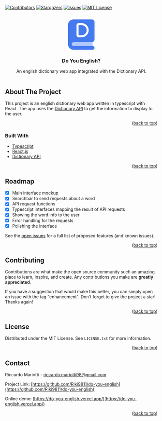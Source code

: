 ﻿<div id="top"></div>

<!-- SHIELDS -->
[![Contributors][contributors-shield]][contributors-url]
[![Stargazers][stars-shield]][stars-url]
[![Issues][issues-shield]][issues-url]
[![MIT License][license-shield]][license-url]

<!-- PROJECT LOGO -->
<br />
<div align="center">
  <a href="https://do-you-english.vercel.app/">
    <img src="public/logo.svg" alt="Logo" height="100">
  </a>

<h3 align="center">Do You English?</h3>

  <p align="center">
    An english dictionary web app integrated with the Dictionary API.
    <br />
    <br />
  </p>
</div>



<!-- ABOUT THE PROJECT -->
## About The Project

This project is an english dictionary web app written in typescript with React. The app uses the <a href="https://dictionaryapi.dev/">Dictionary API</a> to get the information to display to the user.

<p align="right">(<a href="#top">back to top</a>)</p>



### Built With

* [Typescript](https://www.typescriptlang.org/)
* [React.js](https://reactjs.org/)
* [Dictionary API](https://dictionaryapi.dev/)

<p align="right">(<a href="#top">back to top</a>)</p>



<!-- ROADMAP -->
## Roadmap

- [x] Main interface mockup
- [x] Searchbar to send requests about a word
- [x] API request functions
- [x] Typescript interfaces mapping the result of API requests
- [x] Showing the word info to the user
- [x] Error handling for the requests
- [x] Polishing the interface

See the [open issues](https://github.com/Riki9811/do-you-english/issues) for a full list of proposed features (and known issues).

<p align="right">(<a href="#top">back to top</a>)</p>



<!-- CONTRIBUTING -->
## Contributing

Contributions are what make the open source community such an amazing place to learn, inspire, and create. Any contributions you make are **greatly appreciated**.

If you have a suggestion that would make this better, you can simply open an issue with the tag "enhancement". Don't forget to give the project a star! Thanks again!

<p align="right">(<a href="#top">back to top</a>)</p>



<!-- LICENSE -->
## License

Distributed under the MIT License. See `LICENSE.txt` for more information.

<p align="right">(<a href="#top">back to top</a>)</p>



<!-- CONTACT -->
## Contact

Riccardo Mariotti - riccardo.mariotti98@gmail.com

Project Link: [https://github.com/Riki9811/do-you-english](https://github.com/Riki9811/do-you-english)

Online demo: [https://do-you-english.vercel.app/](https://do-you-english.vercel.app/)

<p align="right">(<a href="#top">back to top</a>)</p>

<!-- MARKDOWN LINKS & IMAGES -->
[contributors-shield]: https://img.shields.io/github/contributors/Riki9811/do-you-english.svg?style=for-the-badge
[contributors-url]: https://github.com/Riki9811/do-you-english/graphs/contributors

[stars-shield]: https://img.shields.io/github/stars/Riki9811/do-you-english.svg?style=for-the-badge
[stars-url]: https://github.com/Riki9811/do-you-english/stargazers

[issues-shield]: https://img.shields.io/github/issues/Riki9811/do-you-english.svg?style=for-the-badge
[issues-url]: https://github.com/Riki9811/do-you-english/issues

[license-shield]: https://img.shields.io/github/license/Riki9811/do-you-english.svg?style=for-the-badge
[license-url]: https://github.com/Riki9811/do-you-english/blob/master/LICENSE.txt
